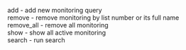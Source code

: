 add - add new monitoring query  
remove - remove monitoring by list number or its full name  
remove_all - remove all monitoring  
show - show all active monitoring  
search - run search  
